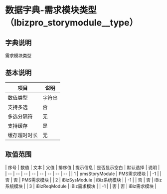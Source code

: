 # 数据字典-需求模块类型（Ibizpro_storymodule__type）
## 字典说明
需求模块类型

## 基本说明
| 项目 | 说明 |
| -- | -- |
| 数值类型 | 字符串 |
| 支持多选 | 否 |
| 多选分隔符 | 无 |
| 支持缓存 | 是 |
| 缓存超时时长 | 无 |

## 取值范围
| 序号 | 数值 | 文本 | 父值 | 排序值 | 提示信息 | 是否显示空白 | 默认选择 | 说明 |
| -- | -- | -- | -- | -- | -- | -- | -- |
| 1 | pmsStoryModule | PMS需求模块 |  | -1 |  | 否 | 否 | PMS需求模块 |
| 2 | iBizSysModule | iBiz系统模块 |  | -1 |  | 否 | 否 | iBiz系统模块 |
| 3 | iBizReqModule | iBiz需求模块 |  | -1 |  | 否 | 否 | iBiz需求模块 |

